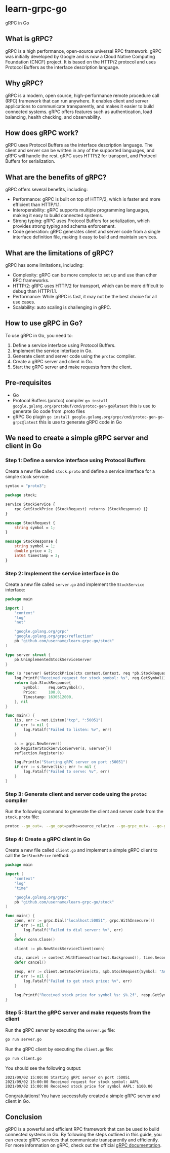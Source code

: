 # learn-grpc-go
 gRPC in Go

## What is gRPC?
gRPC is a high performance, open-source universal RPC framework. gRPC was initially developed by Google and is now a Cloud Native Computing Foundation (CNCF) project. It is based on the HTTP/2 protocol and uses Protocol Buffers as the interface description language.

## Why gRPC?
gRPC is a modern, open source, high-performance remote procedure call (RPC) framework that can run anywhere. It enables client and server applications to communicate transparently, and makes it easier to build connected systems. gRPC offers features such as authentication, load balancing, health checking, and observability.

## How does gRPC work?
gRPC uses Protocol Buffers as the interface description language. The client and server can be written in any of the supported languages, and gRPC will handle the rest. gRPC uses HTTP/2 for transport, and Protocol Buffers for serialization.

## What are the benefits of gRPC?
gRPC offers several benefits, including:
- Performance: gRPC is built on top of HTTP/2, which is faster and more efficient than HTTP/1.1.
- Interoperability: gRPC supports multiple programming languages, making it easy to build connected systems.
- Strong typing: gRPC uses Protocol Buffers for serialization, which provides strong typing and schema enforcement.
- Code generation: gRPC generates client and server code from a single interface definition file, making it easy to build and maintain services.

## What are the limitations of gRPC?
gRPC has some limitations, including:
- Complexity: gRPC can be more complex to set up and use than other RPC frameworks.
- HTTP/2: gRPC uses HTTP/2 for transport, which can be more difficult to debug than HTTP/1.1.
- Performance: While gRPC is fast, it may not be the best choice for all use cases.
- Scalability: auto scaling is challenging in gRPC.

## How to use gRPC in Go?
To use gRPC in Go, you need to:
1. Define a service interface using Protocol Buffers.
2. Implement the service interface in Go.
3. Generate client and server code using the `protoc` compiler.
4. Create a gRPC server and client in Go.
5. Start the gRPC server and make requests from the client.

## Pre-requisites
- Go
- Protocol Buffers (protoc) compiler `go install google.golang.org/protobuf/cmd/protoc-gen-go@latest` this is use to generate Go code from .proto files
- gRPC Go plugin `go install google.golang.org/grpc/cmd/protoc-gen-go-grpc@latest` this is use to generate gRPC code in Go

## We need to create a simple gRPC **server** and **client** in Go

### Step 1: Define a service interface using Protocol Buffers
Create a new file called `stock.proto` and define a service interface for a simple stock service:

```proto
syntax = "proto3";

package stock;

service StockService {
	rpc GetStockPrice (StockRequest) returns (StockResponse) {}
}

message StockRequest {
	string symbol = 1;
}

message StockResponse {
	string symbol = 1;
	double price = 2;
	int64 timestamp = 3;
}
```

### Step 2: Implement the service interface in Go
Create a new file called `server.go` and implement the `StockService` interface:

```go
package main

import (
	"context"
	"log"
	"net"

	"google.golang.org/grpc"
	"google.golang.org/grpc/reflection"
	pb "github.com/username/learn-grpc-go/stock"
)

type server struct {
	pb.UnimplementedStockServiceServer
}

func (s *server) GetStockPrice(ctx context.Context, req *pb.StockRequest) (*pb.StockResponse, error) {
	log.Printf("Received request for stock symbol: %s", req.GetSymbol())
	return &pb.StockResponse{
		Symbol:    req.GetSymbol(),
		Price:     100.0,
		Timestamp: 1630512000,
	}, nil
}

func main() {
	lis, err := net.Listen("tcp", ":50051")
	if err != nil {
		log.Fatalf("Failed to listen: %v", err)
	}

	s := grpc.NewServer()
	pb.RegisterStockServiceServer(s, &server{})
	reflection.Register(s)

	log.Println("Starting gRPC server on port :50051")
	if err := s.Serve(lis); err != nil {
		log.Fatalf("Failed to serve: %v", err)
	}
}
```

### Step 3: Generate client and server code using the `protoc` compiler
Run the following command to generate the client and server code from the `stock.proto` file:

```bash
protoc --go_out=. --go_opt=paths=source_relative --go-grpc_out=. --go-grpc_opt=paths=source_relative stock.proto
```

### Step 4: Create a gRPC client in Go
Create a new file called `client.go` and implement a simple gRPC client to call the `GetStockPrice` method:

```go
package main

import (
	"context"
	"log"
	"time"

	"google.golang.org/grpc"
	pb "github.com/username/learn-grpc-go/stock"
)

func main() {
	conn, err := grpc.Dial("localhost:50051", grpc.WithInsecure())
	if err != nil {
		log.Fatalf("Failed to dial server: %v", err)
	}
	defer conn.Close()

	client := pb.NewStockServiceClient(conn)

	ctx, cancel := context.WithTimeout(context.Background(), time.Second)
	defer cancel()

	resp, err := client.GetStockPrice(ctx, &pb.StockRequest{Symbol: "AAPL"})
	if err != nil {
		log.Fatalf("Failed to get stock price: %v", err)
	}

	log.Printf("Received stock price for symbol %s: $%.2f", resp.GetSymbol(), resp.GetPrice())
}
```

### Step 5: Start the gRPC server and make requests from the client
Run the gRPC server by executing the `server.go` file:

```bash
go run server.go
```

Run the gRPC client by executing the `client.go` file:

```bash
go run client.go
```

You should see the following output:

```
2021/09/02 15:00:00 Starting gRPC server on port :50051
2021/09/02 15:00:00 Received request for stock symbol: AAPL
2021/09/02 15:00:00 Received stock price for symbol AAPL: $100.00
```

Congratulations! You have successfully created a simple gRPC server and client in Go.

## Conclusion
gRPC is a powerful and efficient RPC framework that can be used to build connected systems in Go. By following the steps outlined in this guide, you can create gRPC services that communicate transparently and efficiently. For more information on gRPC, check out the official [gRPC documentation](https://grpc.io/docs/).